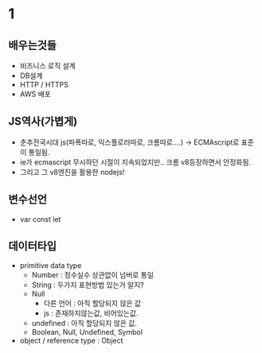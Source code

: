 # 1
## 배우는것들
* 비즈니스 로직 설계
* DB설계
* HTTP / HTTPS
* AWS 배포

## JS역사(가볍게)
* 춘추전국시대 js(파폭따로, 익스플로러따로, 크롬따로....) -> ECMAscript로 표준이 통일됨.
* ie가 ecmascript 무시하던 시절이 지속되었지만.. 크롬 v8등장하면서 안정화됨.
* 그리고 그 v8엔진을 활용한 nodejs!

## 변수선언
* var const let

## 데이터타입
* primitive data type
  * Number : 정수실수 상관없이 넘버로 통일
  * String : 두가지 표현방법 있는거 알지? 
  * Null
    * 다른 언어 : 아직 할당되지 않은 값
    * js : 존재하지않는값, 비어있는값.
  * undefined : 아직 할당되지 않은 값.
  * Boolean, Null, Undefined, Symbol
* object / reference type : Object